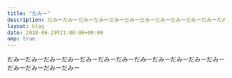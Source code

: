```yaml
---
title: "だみー"
description: だみーだみーだみーだみーだみーだみーだみーだみーだみーだみーだみーだみーだみーだみー
layout: blog
date: 2018-06-29T21:00:00+09:00
amp: true
---
```


だみーだみーだみーだみーだみーだみーだみーだみーだみーだみーだみーだみーだみーだみーだみーだみー